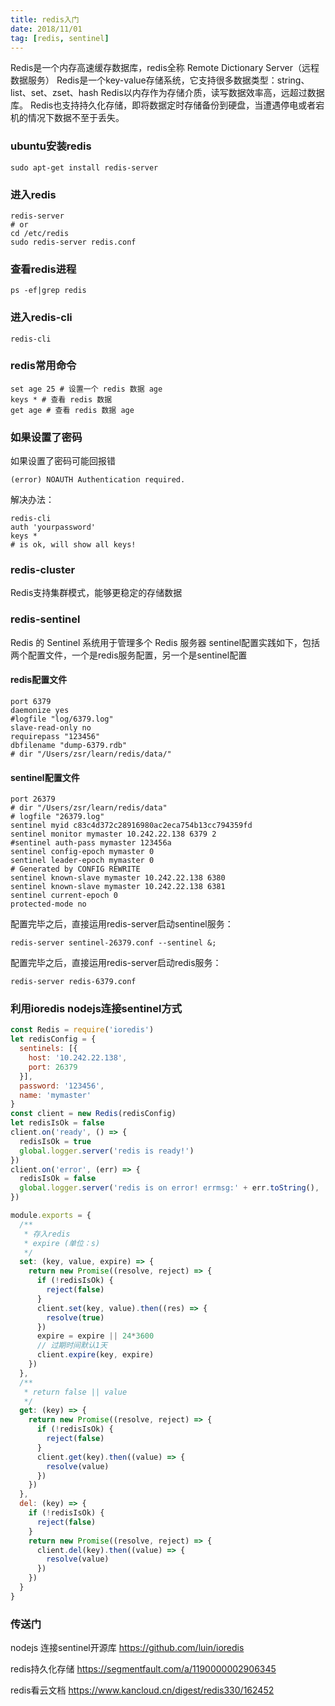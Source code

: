 ```yaml
---
title: redis入门
date: 2018/11/01
tag: [redis, sentinel]
---
```


Redis是一个内存高速缓存数据库，redis全称 Remote Dictionary Server（远程数据服务）
Redis是一个key-value存储系统，它支持很多数据类型：string、list、set、zset、hash
Redis以内存作为存储介质，读写数据效率高，远超过数据库。
Redis也支持持久化存储，即将数据定时存储备份到硬盘，当遭遇停电或者宕机的情况下数据不至于丢失。

### ubuntu安装redis
```shell
sudo apt-get install redis-server
```

### 进入redis

```shell
redis-server
# or
cd /etc/redis 
sudo redis-server redis.conf
```

### 查看redis进程
```shell
ps -ef|grep redis
```

### 进入redis-cli
```shell
redis-cli
```

### redis常用命令

```shell
set age 25 # 设置一个 redis 数据 age
keys * # 查看 redis 数据
get age # 查看 redis 数据 age
```

### 如果设置了密码
如果设置了密码可能回报错
```shell
(error) NOAUTH Authentication required.
```
解决办法：
```shell
redis-cli
auth 'yourpassword'
keys *
# is ok, will show all keys!
```


### redis-cluster
Redis支持集群模式，能够更稳定的存储数据


### redis-sentinel
Redis 的 Sentinel 系统用于管理多个 Redis 服务器
sentinel配置实践如下，包括两个配置文件，一个是redis服务配置，另一个是sentinel配置

#### redis配置文件
```shell
port 6379
daemonize yes
#logfile "log/6379.log"
slave-read-only no
requirepass "123456"
dbfilename "dump-6379.rdb"
# dir "/Users/zsr/learn/redis/data/"
```

#### sentinel配置文件
```shell
port 26379
# dir "/Users/zsr/learn/redis/data"
# logfile "26379.log"
sentinel myid c83c4d372c28916980ac2eca754b13cc794359fd
sentinel monitor mymaster 10.242.22.138 6379 2
#sentinel auth-pass mymaster 123456a
sentinel config-epoch mymaster 0
sentinel leader-epoch mymaster 0
# Generated by CONFIG REWRITE
sentinel known-slave mymaster 10.242.22.138 6380
sentinel known-slave mymaster 10.242.22.138 6381
sentinel current-epoch 0
protected-mode no
```

配置完毕之后，直接运用redis-server启动sentinel服务：
```shell
redis-server sentinel-26379.conf --sentinel &;
```

配置完毕之后，直接运用redis-server启动redis服务：
```shell
redis-server redis-6379.conf
```

### 利用ioredis nodejs连接sentinel方式

```javascript
const Redis = require('ioredis')
let redisConfig = {
  sentinels: [{
    host: '10.242.22.138',
    port: 26379
  }],
  password: '123456',
  name: 'mymaster'
}
const client = new Redis(redisConfig)
let redisIsOk = false
client.on('ready', () => {
  redisIsOk = true
  global.logger.server('redis is ready!')
})
client.on('error', (err) => {
  redisIsOk = false
  global.logger.server('redis is on error! errmsg:' + err.toString(), 'ERROR')
})

module.exports = {
  /**
   * 存入redis
   * expire (单位：s)
   */
  set: (key, value, expire) => {
    return new Promise((resolve, reject) => {
      if (!redisIsOk) {
        reject(false)
      }
      client.set(key, value).then((res) => {
        resolve(true)
      })
      expire = expire || 24*3600
      // 过期时间默认1天
      client.expire(key, expire)
    })
  },
  /**
   * return false || value
   */
  get: (key) => {
    return new Promise((resolve, reject) => {
      if (!redisIsOk) {
        reject(false)
      }
      client.get(key).then((value) => {
        resolve(value)
      })
    })
  },
  del: (key) => {
    if (!redisIsOk) {
      reject(false)
    }
    return new Promise((resolve, reject) => {
      client.del(key).then((value) => {
        resolve(value)
      })
    })
  }
}
```


### 传送门

nodejs 连接sentinel开源库
https://github.com/luin/ioredis

redis持久化存储
https://segmentfault.com/a/1190000002906345

redis看云文档
https://www.kancloud.cn/digest/redis330/162452